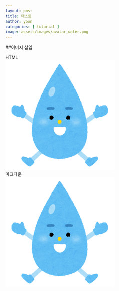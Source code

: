 ```yaml
---
layout: post
title: 테스트
author: yoon
categories: [ tutorial ]
image: assets/images/avatar_water.png
---
```


##이미지 삽입  
  
HTML <br>
<img src="/assets/images/avatar_water.png">
<br>
마크다운  
![물방울 이미지](/assets/images/avatar_water.png)
